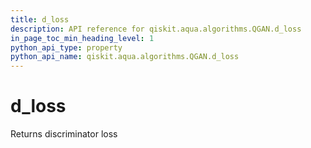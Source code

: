 ```yaml
---
title: d_loss
description: API reference for qiskit.aqua.algorithms.QGAN.d_loss
in_page_toc_min_heading_level: 1
python_api_type: property
python_api_name: qiskit.aqua.algorithms.QGAN.d_loss
---
```


# d\_loss

Returns discriminator loss

